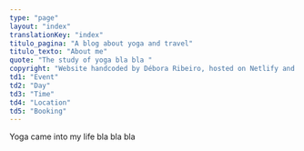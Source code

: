 ```yaml
---
type: "page"
layout: "index"
translationKey: "index"
titulo_pagina: "A blog about yoga and travel"
titulo_texto: "About me"
quote: "The study of yoga bla bla "
copyright: "Website handcoded by Débora Ribeiro, hosted on Netlify and GitHub."
td1: "Event"
td2: "Day"
td3: "Time"
td4: "Location"
td5: "Booking"
---
```


Yoga came into my life bla bla bla
